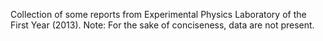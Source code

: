 Collection of some reports from Experimental Physics Laboratory of the First Year (2013).
Note: For the sake of conciseness, data are not present.
